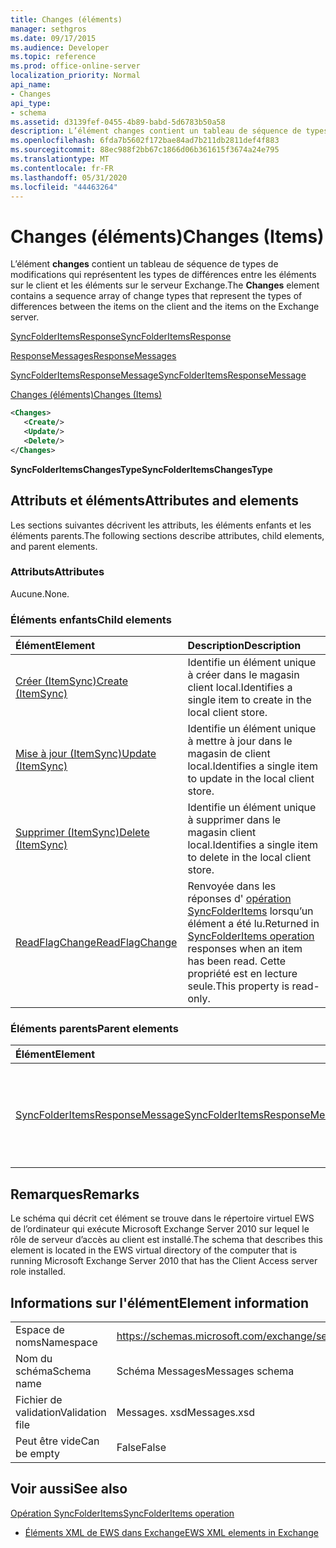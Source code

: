 ```yaml
---
title: Changes (éléments)
manager: sethgros
ms.date: 09/17/2015
ms.audience: Developer
ms.topic: reference
ms.prod: office-online-server
localization_priority: Normal
api_name:
- Changes
api_type:
- schema
ms.assetid: d3139fef-0455-4b89-babd-5d6783b50a58
description: L’élément changes contient un tableau de séquence de types de modifications qui représentent les types de différences entre les éléments sur le client et les éléments sur le serveur Exchange.
ms.openlocfilehash: 6fda7b5602f172bae84ad7b211db2811def4f883
ms.sourcegitcommit: 88ec988f2bb67c1866d06b361615f3674a24e795
ms.translationtype: MT
ms.contentlocale: fr-FR
ms.lasthandoff: 05/31/2020
ms.locfileid: "44463264"
---
```

# <a name="changes-items"></a><span data-ttu-id="fbe69-103">Changes (éléments)</span><span class="sxs-lookup"><span data-stu-id="fbe69-103">Changes (Items)</span></span>

<span data-ttu-id="fbe69-104">L’élément **changes** contient un tableau de séquence de types de modifications qui représentent les types de différences entre les éléments sur le client et les éléments sur le serveur Exchange.</span><span class="sxs-lookup"><span data-stu-id="fbe69-104">The **Changes** element contains a sequence array of change types that represent the types of differences between the items on the client and the items on the Exchange server.</span></span> 
  
[<span data-ttu-id="fbe69-105">SyncFolderItemsResponse</span><span class="sxs-lookup"><span data-stu-id="fbe69-105">SyncFolderItemsResponse</span></span>](syncfolderitemsresponse.md)
  
[<span data-ttu-id="fbe69-106">ResponseMessages</span><span class="sxs-lookup"><span data-stu-id="fbe69-106">ResponseMessages</span></span>](responsemessages.md)
  
[<span data-ttu-id="fbe69-107">SyncFolderItemsResponseMessage</span><span class="sxs-lookup"><span data-stu-id="fbe69-107">SyncFolderItemsResponseMessage</span></span>](syncfolderitemsresponsemessage.md)
  
[<span data-ttu-id="fbe69-108">Changes (éléments)</span><span class="sxs-lookup"><span data-stu-id="fbe69-108">Changes (Items)</span></span>](changes-items.md)
  
```xml
<Changes>
   <Create/>
   <Update/>
   <Delete/>
</Changes>
```

 <span data-ttu-id="fbe69-109">**SyncFolderItemsChangesType**</span><span class="sxs-lookup"><span data-stu-id="fbe69-109">**SyncFolderItemsChangesType**</span></span>
## <a name="attributes-and-elements"></a><span data-ttu-id="fbe69-110">Attributs et éléments</span><span class="sxs-lookup"><span data-stu-id="fbe69-110">Attributes and elements</span></span>

<span data-ttu-id="fbe69-111">Les sections suivantes décrivent les attributs, les éléments enfants et les éléments parents.</span><span class="sxs-lookup"><span data-stu-id="fbe69-111">The following sections describe attributes, child elements, and parent elements.</span></span>
  
### <a name="attributes"></a><span data-ttu-id="fbe69-112">Attributs</span><span class="sxs-lookup"><span data-stu-id="fbe69-112">Attributes</span></span>

<span data-ttu-id="fbe69-113">Aucune.</span><span class="sxs-lookup"><span data-stu-id="fbe69-113">None.</span></span>
  
### <a name="child-elements"></a><span data-ttu-id="fbe69-114">Éléments enfants</span><span class="sxs-lookup"><span data-stu-id="fbe69-114">Child elements</span></span>

|<span data-ttu-id="fbe69-115">**Élément**</span><span class="sxs-lookup"><span data-stu-id="fbe69-115">**Element**</span></span>|<span data-ttu-id="fbe69-116">**Description**</span><span class="sxs-lookup"><span data-stu-id="fbe69-116">**Description**</span></span>|
|:-----|:-----|
|[<span data-ttu-id="fbe69-117">Créer (ItemSync)</span><span class="sxs-lookup"><span data-stu-id="fbe69-117">Create (ItemSync)</span></span>](create-itemsync.md) <br/> |<span data-ttu-id="fbe69-118">Identifie un élément unique à créer dans le magasin client local.</span><span class="sxs-lookup"><span data-stu-id="fbe69-118">Identifies a single item to create in the local client store.</span></span>  <br/> |
|[<span data-ttu-id="fbe69-119">Mise à jour (ItemSync)</span><span class="sxs-lookup"><span data-stu-id="fbe69-119">Update (ItemSync)</span></span>](update-itemsync.md) <br/> |<span data-ttu-id="fbe69-120">Identifie un élément unique à mettre à jour dans le magasin de client local.</span><span class="sxs-lookup"><span data-stu-id="fbe69-120">Identifies a single item to update in the local client store.</span></span>  <br/> |
|[<span data-ttu-id="fbe69-121">Supprimer (ItemSync)</span><span class="sxs-lookup"><span data-stu-id="fbe69-121">Delete (ItemSync)</span></span>](delete-itemsync.md) <br/> |<span data-ttu-id="fbe69-122">Identifie un élément unique à supprimer dans le magasin client local.</span><span class="sxs-lookup"><span data-stu-id="fbe69-122">Identifies a single item to delete in the local client store.</span></span>  <br/> |
|[<span data-ttu-id="fbe69-123">ReadFlagChange</span><span class="sxs-lookup"><span data-stu-id="fbe69-123">ReadFlagChange</span></span>](readflagchange.md) <br/> |<span data-ttu-id="fbe69-124">Renvoyée dans les réponses d' [opération SyncFolderItems](syncfolderitems-operation.md) lorsqu’un élément a été lu.</span><span class="sxs-lookup"><span data-stu-id="fbe69-124">Returned in [SyncFolderItems operation](syncfolderitems-operation.md) responses when an item has been read.</span></span> <span data-ttu-id="fbe69-125">Cette propriété est en lecture seule.</span><span class="sxs-lookup"><span data-stu-id="fbe69-125">This property is read-only.</span></span>  <br/> |
   
### <a name="parent-elements"></a><span data-ttu-id="fbe69-126">Éléments parents</span><span class="sxs-lookup"><span data-stu-id="fbe69-126">Parent elements</span></span>

|<span data-ttu-id="fbe69-127">**Élément**</span><span class="sxs-lookup"><span data-stu-id="fbe69-127">**Element**</span></span>|<span data-ttu-id="fbe69-128">**Description**</span><span class="sxs-lookup"><span data-stu-id="fbe69-128">**Description**</span></span>|
|:-----|:-----|
|[<span data-ttu-id="fbe69-129">SyncFolderItemsResponseMessage</span><span class="sxs-lookup"><span data-stu-id="fbe69-129">SyncFolderItemsResponseMessage</span></span>](syncfolderitemsresponsemessage.md) <br/> |<span data-ttu-id="fbe69-130">Contient l’État et le résultat d’une demande d' [opération SyncFolderItems](syncfolderitems-operation.md) .</span><span class="sxs-lookup"><span data-stu-id="fbe69-130">Contains the status and result of a [SyncFolderItems operation](syncfolderitems-operation.md) request.</span></span>  <br/> |
   
## <a name="remarks"></a><span data-ttu-id="fbe69-131">Remarques</span><span class="sxs-lookup"><span data-stu-id="fbe69-131">Remarks</span></span>

<span data-ttu-id="fbe69-132">Le schéma qui décrit cet élément se trouve dans le répertoire virtuel EWS de l’ordinateur qui exécute Microsoft Exchange Server 2010 sur lequel le rôle de serveur d’accès au client est installé.</span><span class="sxs-lookup"><span data-stu-id="fbe69-132">The schema that describes this element is located in the EWS virtual directory of the computer that is running Microsoft Exchange Server 2010 that has the Client Access server role installed.</span></span>
  
## <a name="element-information"></a><span data-ttu-id="fbe69-133">Informations sur l'élément</span><span class="sxs-lookup"><span data-stu-id="fbe69-133">Element information</span></span>

|||
|:-----|:-----|
|<span data-ttu-id="fbe69-134">Espace de noms</span><span class="sxs-lookup"><span data-stu-id="fbe69-134">Namespace</span></span>  <br/> |https://schemas.microsoft.com/exchange/services/2006/messages  <br/> |
|<span data-ttu-id="fbe69-135">Nom du schéma</span><span class="sxs-lookup"><span data-stu-id="fbe69-135">Schema name</span></span>  <br/> |<span data-ttu-id="fbe69-136">Schéma Messages</span><span class="sxs-lookup"><span data-stu-id="fbe69-136">Messages schema</span></span>  <br/> |
|<span data-ttu-id="fbe69-137">Fichier de validation</span><span class="sxs-lookup"><span data-stu-id="fbe69-137">Validation file</span></span>  <br/> |<span data-ttu-id="fbe69-138">Messages. xsd</span><span class="sxs-lookup"><span data-stu-id="fbe69-138">Messages.xsd</span></span>  <br/> |
|<span data-ttu-id="fbe69-139">Peut être vide</span><span class="sxs-lookup"><span data-stu-id="fbe69-139">Can be empty</span></span>  <br/> |<span data-ttu-id="fbe69-140">False</span><span class="sxs-lookup"><span data-stu-id="fbe69-140">False</span></span>  <br/> |
   
## <a name="see-also"></a><span data-ttu-id="fbe69-141">Voir aussi</span><span class="sxs-lookup"><span data-stu-id="fbe69-141">See also</span></span>



[<span data-ttu-id="fbe69-142">Opération SyncFolderItems</span><span class="sxs-lookup"><span data-stu-id="fbe69-142">SyncFolderItems operation</span></span>](syncfolderitems-operation.md)


- [<span data-ttu-id="fbe69-143">Éléments XML de EWS dans Exchange</span><span class="sxs-lookup"><span data-stu-id="fbe69-143">EWS XML elements in Exchange</span></span>](ews-xml-elements-in-exchange.md)

